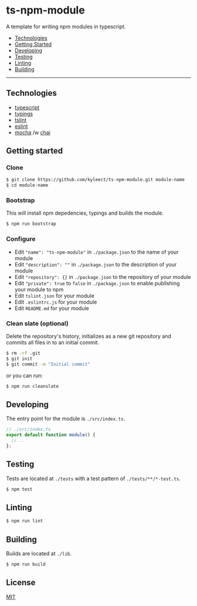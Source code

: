 # ts-npm-module

A template for writing npm modules in typescript.

- [Technologies](#technologies)
- [Getting Started](#getting-started)
- [Developing](#developing)
- [Testing](#testing)
- [Linting](#linting)
- [Building](#building)

---

## Technologies

- [typescript](https://www.typescriptlang.org/)
- [typings](https://github.com/typings/typings)
- [tslint](https://github.com/palantir/tslint)
- [eslint](http://eslint.org/)
- [mocha](https://mochajs.org/) /w [chai](http://chaijs.com/)

## Getting started

### Clone

```sh
$ git clone https://github.com/kyleect/ts-npm-module.git module-name
$ cd module-name
```

### Bootstrap

This will install npm depedencies, typings and builds the module.

```sh
$ npm run bootstrap
```

### Configure

- Edit `"name": "ts-npm-module"` in `./package.json` to the name of your module
- Edit `"description": ""` in `./package.json` to the description of your module
- Edit `"repository": {}` in `./package.json` to the repository of your module
- Edit `"private": true` to `false` in `./package.json` to enable publishing your module to npm
- Edit `tslint.json` for your module
- Edit `.eslintrc.js` for your module
- Edit `README.md` for your module


### Clean slate (optional)

Delete the repository's history, initializes as a new git repository and commits all files in to an initial commit.

```sh
$ rm -rf .git
$ git init
$ git commit -m "Initial commit"
```

or you can run:

```sh
$ npm run cleanslate
```

## Developing

The entry point for the module is `./src/index.ts`.

```js
// ./src/index.ts
export default function module() {
  //...
};
```

## Testing

Tests are located at `./tests` with a test pattern of `./tests/**/*-test.ts`.

```sh
$ npm test
```

## Linting

```sh
$ npm run lint
```

## Building

Builds are located at `./lib`.

```sh
$ npm run build
```

## License

[MIT](LICENSE.txt)
